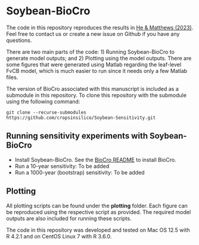 # Soybean-BioCro

The code in this repository reproduces the results in [He & Matthews (2023)](https://doi.org/10.1016/j.fcr.2023.108907). Feel free to contact us or create a new issue on Github if you have any questions.

There are two main parts of the code: 1) Running Soybean-BioCro to generate model outputs; and 2) Plotting using the model outputs. There are some figures that were generated using Matlab regarding the leaf-level FvCB model, which is much easier to run since it needs only a few Matlab files.

The version of BioCro associated with this manuscript is included as a submodule in this repository. To clone this repository with the submodule using the following command:

`git clone --recurse-submodules https://github.com/cropsinsilico/Soybean-Sensitivity.git`

## Running sensitivity experiments with Soybean-BioCro
- Install Soybean-BioCro. See the [BioCro README](https://github.com/ebimodeling/biocro/tree/5cbccbf9f0832e2a2be0a91a41a3f7048782b3cb#readme) to install BioCro.
- Run a 10-year sensitivity: To be added
- Run a 1000-year (bootstrap) sensitivity: To be added

## Plotting
All plotting scripts can be found under the **plotting** folder. Each figure can be reproduced using the respective script as provided. The required model outputs are also included for running these scripts.


The code in this repository was developed and tested on Mac OS 12.5 with R 4.2.1 and on CentOS Linux 7 with R 3.6.0.
